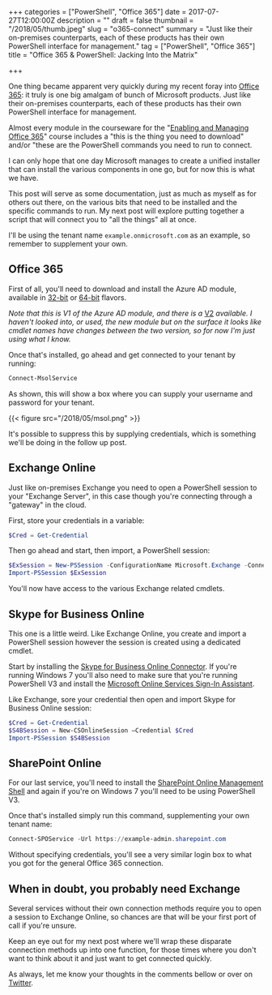 +++
categories = ["PowerShell", "Office 365"]
date = 2017-07-27T12:00:00Z
description = ""
draft = false
thumbnail = "/2018/05/thumb.jpeg"
slug = "o365-connect"
summary = "Just like their on-premises counterparts, each of these products has their own PowerShell interface for management."
tag = ["PowerShell", "Office 365"]
title = "Office 365 & PowerShell: Jacking Into the Matrix"

+++


One thing became apparent very quickly during my recent foray into [Office 365](https://aka.ms/o365): it truly is one big amalgam of bunch of Microsoft products. Just like their on-premises counterparts, each of these products has their own PowerShell interface for management.

Almost every module in the courseware for the "[Enabling and Managing Office 365](https://www.microsoft.com/en-nz/learning/course.aspx?cid=20347)" course includes a "this is the thing you need to download" and/or "these are the PowerShell commands you need to run to connect.

I can only hope that one day Microsoft manages to create a unified installer that can install the various components in one go, but for now this is what we have.

This post will serve as some documentation, just as much as myself as for others out there, on the various bits that need to be installed and the specific commands to run. My next post will explore putting together a script that will connect you to "all the things" all at once.

I'll be using the tenant name `example.onmicrosoft.com` as an example, so remember to supplement your own.

## **Office 365**

First of all, you'll need to download and install the Azure AD module, available in [32-bit](https://aka.ms/fohrds) or [64-bit](https://aka.ms/siqtee) flavors.

_Note that this is V1 of the Azure AD module, and there is a_  [V2](https://docs.microsoft.com/en-us/powershell/azure/active-directory/install-adv2)  _available. I haven't looked into, or used, the new module but on the surface it looks like cmdlet names have changes between the two version, so for now I'm just using what I know._

Once that's installed, go ahead and get connected to your tenant by running:

```powershell
Connect-MsolService

```

As shown, this will show a box where you can supply your username and password for your tenant.

{{< figure src="/2018/05/msol.png" >}}

It's possible to suppress this by supplying credentials, which is something we'll be doing in the follow up post.

## **Exchange Online**

Just like on-premises Exchange you need to open a PowerShell session to your "Exchange Server", in this case though you're connecting through a "gateway" in the cloud.

First, store your credentials in a variable:

```powershell
$Cred = Get-Credential

```

Then go ahead and start, then import, a PowerShell session:

```powershell
$ExSession = New-PSSession -ConfigurationName Microsoft.Exchange -ConnectionUri "https://outlook.office365.com/powershell-liveid/" -Credential $Cred -Authentication "Basic" –AllowRedirection
Import-PSSession $ExSession

```

You'll now have access to the various Exchange related cmdlets.

## **Skype for Business Online**

This one is a little weird. Like Exchange Online, you create and import a PowerShell session however the session is created using a dedicated cmdlet.

Start by installing the [Skype for Business Online Connector](https://aka.ms/x3kyib). If you're running Windows 7 you'll also need to make sure that you're running PowerShell V3 and install the [Microsoft Online Services Sign-In Assistant](https://aka.ms/vl42dg).

Like Exchange, sore your credential then open and import Skype for Business Online session:

```powershell
$Cred = Get-Credential
$S4BSession = New-CSOnlineSession –Credential $Cred
Import-PSSession $S4BSession

```

## **SharePoint Online**

For our last service, you'll need to install the [SharePoint Online Management Shell](https://aka.ms/f04q5o) and again if you're on Windows 7 you'll need to be using PowerShell V3.

Once that's installed simply run this command, supplementing your own tenant name:

```powershell
Connect-SPOService -Url https://example-admin.sharepoint.com

```

Without specifying credentials, you'll see a very similar login box to what you got for the general Office 365 connection.

## **When in doubt, you probably need Exchange**

Several services without their own connection methods require you to open a session to Exchange Online, so chances are that will be your first port of call if you're unsure.

Keep an eye out for my next post where we'll wrap these disparate connection methods up into one function, for those times where you don't want to think about it and just want to get connected quickly.

As always, let me know your thoughts in the comments bellow or over on [Twitter](https://twitter.com/WindosNZ).

